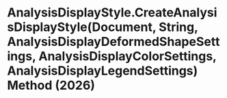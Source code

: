 # AnalysisDisplayStyle.CreateAnalysisDisplayStyle(Document, String, AnalysisDisplayDeformedShapeSettings, AnalysisDisplayColorSettings, AnalysisDisplayLegendSettings) Method (2026)

﻿